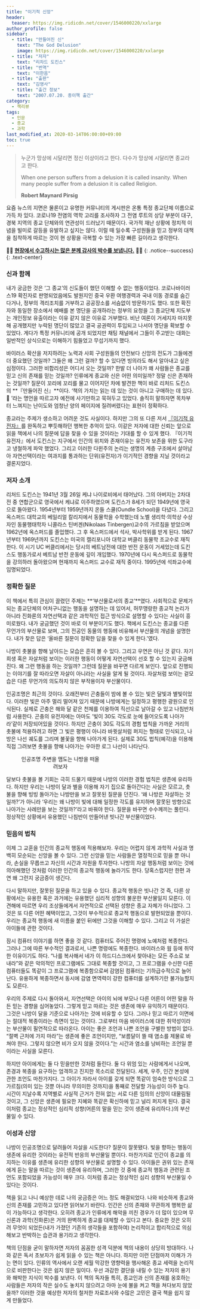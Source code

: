 ```yaml
---
title: "이기적 신앙"
header:
  teaser: https://img.ridicdn.net/cover/1546000220/xxlarge
author_profile: false
sidebar:
  - title: "만들어진 신"
    text: "The God Delusion"
    image: https://img.ridicdn.net/cover/1546000220/xxlarge
  - title: "저자"
    text: "리차드 도킨스"
  - title: "번역"
    text: "이한음"
  - title: "출판"
    text: "김영사"
  - title: "출간 정보"
    text: "2007.07.20. 종이책 출간"
category:
  - 책리뷰
tags:
  - 인문
  - 종교
  - 과학
last_modified_at: 2020-03-14T06:00:00+09:00
toc: true
---
```

> 누군가 망상에 시달리면 정신 이상이라고 한다. 다수가 망상에 시달리면 종교라고 한다. 
>
> When one person suffers from a delusion it is called insanity. When many people suffer from a delusion it is called Religion. 
>
> <footer><strong>Robert Maynard Pirsig</strong></footer>

요즘 뉴스의 지면은 물론이고 유명한 커뮤니티의 게시판은 온통 특정 종교단체 이름으로 가득 차 있다. 코로나19 전염의 역학 고리를 조사하자 그 전염 루트의 상당 부분이 대구, 경북 지역의 종교 단체와의 연관성이 드러났기 때문이다. 국가적 재난 상황에 정치적 이념을 빌미로 갈등을 유발하고 싶지는 않다. 이럴 때 일수록 구성원들을 믿고 정부의 대책을 침착하게 따르는 것이 현 상황을 극복할 수 있는 가장 빠른 길이라고 생각한다. 

🙏🏻 **[현장에서 수고하시는 많은 분께 감사의 박수를 보냅니다.](#Link)** 🙏🏻
{: .notice--success}
{: .text-center}

### 신과 함께

내가 궁금한 것은 ‘그 종교’의 신도들이 했던 이해할 수 없는 행동이었다. 코로나바이러스19 확진자로 판명되었음에도 발원지인 중국 우환 여행경력과 국내 이동 경로를 숨긴 다거나, 정부의 격리조치를 거부하고 공공장소를 서슴없이 방문하기도 했다. 또한 확진자와 동일한 장소에서 예배를 본 명단을 공개하라는 정부의 요청을 그 종교단체 지도부는 개인정보 유출이라는 이유 같지 않은 이유로 거부했다. 비난 여론이 거세지자 마지못해 공개했지만 누락된 명단이 많았고 결국 공권력이 투입되고 나서야 명단을 확보할 수 있었다. 게다가 특정 커뮤니티에  공개 되었지만 채팅 채널에서 그들이 주고받는 대화는 일반적인 상식으로는 이해하기 힘들었고 무섭기까지 했다.

바이러스 확산을 저지하려는 노력과 사회 구성원들의 안전보다 신앙의 전도가 그들에겐  더 중요했던 것일까? 그들은 왜 그런 걸까? 할 수 있다면 빙의라도 해서 알아내고 싶은 심정이다. 그러한 비합리성은 어디서 오는 것일까? 한발 더 나아가 왜 사람들은 종교를 믿고 신의 존재를 믿는 것일까? 인류에게 종교와 신은 어떤 의미일까? 정말 신은 존재하는 것일까? 질문이 꼬리에 꼬리를 물고 이어지던 차에 발견한 책이 바로 리처드 도킨스의  **『만들어진 신』**이다. ‘책의 가치는 읽는 데 있는 것이 아니고 구매하는 데 있다. 🤣 ’라는 명언을 따르고자 예전에 사기만하고 묵혀두고 있었다. 솔직히 말하자면 목차부터 느껴지는 난이도와 엄청난 양의 페이지에 질려버렸다는 표현이 정확하다. 

종교라는 주제가 생소하고 어려운 것도 사실이다. 하지만 그의 또 다른 저서 [『이기적 유전자』](https://deftone2000.github.io/the-selfish-gene)를 완독하고 뿌듯해하던 행복한 추억이 있다. 이같은 저자에 대한 신뢰는 앞으로 읽을 책에서 나의 질문에 답을 찾을 수 있을 것이라는 기대를 할 수 있게 했다. 『이기적 유전자』에서 도킨스는 지구에서 인간의 위치와 존재이유는 유전자 보존을 위한 도구라고 냉철하게 파악 했었다. 그리고 이러한 다윈주의 논리는 생명의 계층 구조에서 살아남아 자연선택이라는 여과지를 통과하는 단위(유전자)가 이기적인 경향을 지닐 것이라고 결론지었다. 

### 저자 소개

리처드 도킨스는 1941년 3월 26일 케냐 나이로비에서 태어났다. 그의 아버지는 2차대전 중 연합군으로 영국에서 케냐로 이주하였으며 도킨스가 8세가 되던 1949년에 영국으로 돌아왔다. 1954년부터 1959년까지 온들 스쿨(Oundle School)을 다녔다. 그리고 옥스퍼드 대학교의 베일리얼 칼리지에서 동물학을 수학했는데 노벨 생리학·의학상 수상자인 동물행태학자 니콜라스 틴버겐(Nikolaas Tinbergen)교수의 가르침을 받았으며 1962년에 옥스퍼드를 졸업했다. 그 후 옥스퍼드에서 석사, 박사학위를 받게 된다. 1967년부터 1969년까지 도킨스는 미국의 캘리포니아 대학교 버클리 동물학 조교수로 재직한다. 이 시기 UC 버클리에서는 당시의 베트남전에 대한 반전 운동이 거세었는데 도킨스도 행동가로서 베트남 반전 운동에 깊이 개입했다. 1970년에 다시 옥스퍼드로 동물학을 강의하러 돌아왔으며 현재까지 옥스퍼드 교수로 재직 중이다. 1995년에 석좌교수에 임명되었다. 

### 정확한 질문

이 책에서 특히 관심이 끌렸던 주제는 **‘부산물로서의 종교’**였다. 사회적으로 문제가 되는 종교단체의 어처구니없는 행동을 설명하는 데 있어서, 허무맹랑한 종교적 논리가 아니라 진화론의 자연선택과 같은 과학적인 접근 방식으로 설명할 수 있다는 사실이 흥미로웠다. 내가 궁금했던 것이 바로 이 부분이기도 했다. 책에서 도킨스는 종교를 다른 무언가의 부산물로 보며, 그의 전공인 동물의 행동에 비유해서 부산물의 개념을 설명한다. 내가 찾은 답은 ‘올바른 질문이 정확한 답을 찾을 수 있게 한다.’였다. 

나방이 촛불을 향해 날아드는 모습은 흔히 볼 수 있다. 그리고 우연은 아닌 것 같다. 자기희생 혹은 자살처럼 보이는 이러한 행동이 어떻게 자연선택이 선호 할 수 있는지 궁금해진다. 왜 그런 행동을 하는 것일까? 그런데 질문을 바꾸면 다르게 보인다. 앞으로 진행되는 이야기를 잘 따라오면 자살이 아니라는 사실을 알게 될 것이다. 자살처럼 보이는 겉모습은 다른 무언가의 의도하지 않은 부작용이자 부산물이다. 

인공조명은 최근의 것이다. 오래전부터 곤충들이 밤에 볼 수 있는 빛은 달빛과 별빛이었다. 이러한 빛은 아주 멀리 떨어져 있기 때문에 나방에게는 일정하고 평행한 광원으로 인식된다. 실제로 곤충은 해와 달 같은 천체를 이용하여 직선으로 날아갈 수 있고 나침반처럼 사용한다. 곤충의 유전자에는 아마도 ’빛이 30도 각도로 눈에 들어오도록 나아가라’같이 저장되어있을 것이다. 하지만 곤충이 30도 각도의 경험 법칙을 가까운 거리의 촛불에 적용하려고 하면 그 빛은 평행이 아니라 바큇살처럼 퍼지는 형태로 인식되고, 나방은 나선 궤도를 그리며 불꽃을 향해 나아가게 된다. 실제로 30도 법칙(예각)을 이용해 직접 그려보면 촛불을 향해 나아가는 우아한 로그 나선이 나타난다.

<figure class="align-center" style="width: 210px">
  <a><img src="{{ 'https://upload.wikimedia.org/wikipedia/commons/thumb/2/27/Spiral-log-st-se.svg/636px-Spiral-log-st-se.svg.png' | absolute_url }}" alt=""></a>
  <figcaption style="text-align:center">인공조명 주변을 맴도는 나방을 떠올려보자</figcaption>
</figure>


달보다 촛불을 볼 기회는 극히 드물기 때문에 나방의 이러한 경험 법칙은 생존에 유리하다. 하지만 우리는 나방이 달과 별을 이용해 자기 집으로 돌아간다는 사실은 모르고, 촛불을 향해 빙빙 돌아가는 나방만을 보고 잘못된 질문을 던진다. ‘왜 나방은 자살하는 것일까?’가 아니라 ‘우리는 왜 나방이 빛에 대해 일정한 각도를 유지하며 잘못된 방향으로 나아가는 사례만을 보는 것일까?’라고 바꿔야 한다. 질문을 바꾸면 수수께끼는 풀린다. 정상적인 상황에서 유용했던 나침반이 만들어낸 빗나간 부산물이었다. 

### 믿음의 법칙

이제 그 교훈을 인간의 종교적 행동에 적용해보자. 우리는 어렵지 않게 과학적 사실과 명백히 모순되는 신앙을 볼 수 있다. 그런 신앙을 믿는 사람들은 열정적으로 믿을 뿐 아니라, 손실을 무릅쓰고 자신의 시간과 자원을 투자한다. 나방의 자살 행동처럼 보이는 것에 의아해했던 것처럼 이러한 인간의 종교적 행동에 놀라기도 한다. 당혹스럽지만 한편 과연 왜 그런지 궁금증이 생긴다.

다시 말하지만, 잘못된 질문을 하고 있을 수 있다. 종교적 행동은 빗나간 것 즉, 다른 상황에서는 유용한 혹은 과거에는 유용했던 심리적 성향의 불운한 부산물일지 모른다. 이 견해에 따르면 우리 조상들에게서 자연적으로 선택된 성향은 종교 자체가 아니었다. 그것은 또 다른 어떤 혜택이었고, 그것이 부수적으로 종교적 행동으로 발현되었을 뿐이다. 우리는 종교적 행동에 새 이름을 붙인 뒤에만 그것을 이해할 수 있다. 그리고 이 가설은 아이들에 관한 것이다. 

잠시 컴퓨터 이야기를 하면 좋을 것 같다. 컴퓨터도 주어진 명령에 노예처럼 복종한다. 그러나 그에 따른 부수적인 결과로서, 나쁜 명령에도 복종한다. 바이러스와 웜 등에 취약한 이유이기도 하다. “나를 복사해서 네가 이 하드디스크에서 찾아내는 모든 주소로 보내라”와 같은 악의적인 프로그램에도 그대로 복종할 것이고, 그 프로그램을 수신한 다른 컴퓨터들도 똑같이 그 프로그램에 복종함으로써 감염된 컴퓨터는 기하급수적으로 늘어난다. 유용하게 복종하면서 동시에 감염 면역력이 강한 컴퓨터를 설계하기란 불가능할지도 모른다. 

우리의 주제로 다시 돌아와서, 자연선택은 아이의 뇌에 부모나 다른 어른이 어떤 말을 하든 믿는 경향을 심어놓았다. 그렇게 믿고 따르는 것은 생존에 매우 유익하기 때문이다. 그것은 나방이 달을 기준으로 나아가는 것에 비유할 수 있다. 그러나 믿고 따르기 이면에는 절대적 복종이라는 측면이 있는 것이다. 그로부터 마음 바이러스에 대한 취약성이라는 부산물이 필연적으로 따라온다. 아이는 좋은 조언과 나쁜 조언을 구별한 방법이 없다. “절벽 근처에 가지 마라”는 생존에 좋은 조언이지만, “보름달이 뜰 때 염소를 제물로 바쳐야 한다. 그렇지 않으면 비가 오지 않을 것이다.”는 시간과 염소를 낭비하는 조언일 뿐이라는 사실을 모른다.

하지만 아이에게는 둘 다 믿을만한 것처럼 들린다. 둘 다 위엄 있는 사람에게서 나오며, 존경과 복종을 요구하는 엄격하고 진지한 목소리로 전달된다. 세계, 우주, 인간 본성에 관한 조언도 마찬가지다. 그 아이가 자라서 아이를 갖게 되면 똑같이 엄숙한 방식으로 그 가르침(의미 있는 것뿐 아니라 무의미한 것까지)을 통째로 전달할 가능성이 아주 높다. 시간이 지날수록 지역별로 사실적 근거가 전혀 없는 서로 다른 임의의 신앙이 대물림될 것이고, 그 신앙은 생존에 필요한 지혜와 똑같은 확신하에 믿고 널리 퍼지게 된다. 결국 이처럼 종교는 정상적인 심리적 성향(어른의 말을 믿는 것이 생존에 유리하다.)의 부산물일 수 있다. 

### 이성과 신앙

나방이 인공조명으로 달려들어 자살을 시도한다? 질문이 잘못됐다. 빛을 향하는 행동이 생존에 유리한 것이라는 유전적 반응의 부산물일 뿐이다. 마찬가지로 인간이 종교를 의지하는 이유를 생존에 유리한 성향의 부산물로 설명할 수 있다. 아이들은 권위 있는 존재에게 듣는 말을 따르는 것이 생존에 유리하며, 그러한 것 중에 종교적 행동과 관련된 조언도 포함되었을 가능성이 매우 크다. 이처럼 종교는 정상적인 심리 성향의 부산물일 수 있다는 것이다. 

책을 읽고 나니 예상한 데로 나의 궁금증은 어느 정도 해결되었다. 나와 비슷하게 종교와 신의 존재를 고민하고 있다면 읽어보기 바란다. 인간은 신의 존재와 무관하게 행복한 삶이 가능하다고 생각한다. 오히려 종교가 인류에게 해악을 끼친 경우가 더 많이 있으며 무신론과 과학(진화론)은 거의 완벽하게 종교를 대체할 수 있다고 본다. 중요한 것은 오히려 무엇이 되었든(내가 가졌던 기존의 생각들을 포함하여) 논리적이고 합리적으로 의심해보고 반박하는 습관과 용기라고 생각한다. 

책의 단점을 굳이 말하자면 저자의 꼼꼼한 성격 덕분에 책의 내용이 상당히 방대하다. 나와 같은 독서 초보자가 쉽게 읽을 수 있는 책은 아니다. 하지만 이런 단점마저 이해가 가는 면이 있다. 인류의 역사에서 오랜 세월 막강한 영향력을 행사해온 종교 세력을 논리적으로 비판한다는 것은 쉽지 않은 일이다. 우선 과감한 결단을 내릴 수 있는 저자의 용기와 해박한 지식이 박수를 보낸다. 이 책의 독자들 특히, 종교인과 신의 존재를 옹호하는 사람들은 저자의 작은 실수도 놓치지 않으려고 아마 눈에 불을 켜고 책을 쳐다보지 않았을까? 이러한 것을 예상한 저자의 철저한 자료조사와 수많은 고민은 결국 책을 쉽지 않게 만들었다.

